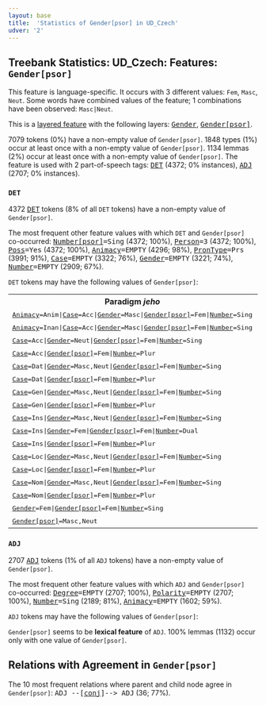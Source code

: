 ```yaml
---
layout: base
title:  'Statistics of Gender[psor] in UD_Czech'
udver: '2'
---
```


## Treebank Statistics: UD_Czech: Features: `Gender[psor]`

This feature is language-specific.
It occurs with 3 different values: `Fem`, `Masc`, `Neut`.
Some words have combined values of the feature; 1 combinations have been observed: `Masc|Neut`.

This is a <a href="../../u/overview/feat-layers.html">layered feature</a> with the following layers: <tt><a href="cs-feat-Gender.html">Gender</a></tt>, <tt><a href="cs-feat-Gender-psor.html">Gender[psor]</a></tt>.

7079 tokens (0%) have a non-empty value of `Gender[psor]`.
1848 types (1%) occur at least once with a non-empty value of `Gender[psor]`.
1134 lemmas (2%) occur at least once with a non-empty value of `Gender[psor]`.
The feature is used with 2 part-of-speech tags: <tt><a href="cs-pos-DET.html">DET</a></tt> (4372; 0% instances), <tt><a href="cs-pos-ADJ.html">ADJ</a></tt> (2707; 0% instances).

### `DET`

4372 <tt><a href="cs-pos-DET.html">DET</a></tt> tokens (8% of all `DET` tokens) have a non-empty value of `Gender[psor]`.

The most frequent other feature values with which `DET` and `Gender[psor]` co-occurred: <tt><a href="cs-feat-Number-psor.html">Number[psor]</a></tt><tt>=Sing</tt> (4372; 100%), <tt><a href="cs-feat-Person.html">Person</a></tt><tt>=3</tt> (4372; 100%), <tt><a href="cs-feat-Poss.html">Poss</a></tt><tt>=Yes</tt> (4372; 100%), <tt><a href="cs-feat-Animacy.html">Animacy</a></tt><tt>=EMPTY</tt> (4296; 98%), <tt><a href="cs-feat-PronType.html">PronType</a></tt><tt>=Prs</tt> (3991; 91%), <tt><a href="cs-feat-Case.html">Case</a></tt><tt>=EMPTY</tt> (3322; 76%), <tt><a href="cs-feat-Gender.html">Gender</a></tt><tt>=EMPTY</tt> (3221; 74%), <tt><a href="cs-feat-Number.html">Number</a></tt><tt>=EMPTY</tt> (2909; 67%).

`DET` tokens may have the following values of `Gender[psor]`:


<table>
  <tr><th>Paradigm <i>jeho</i></th><th><tt>Fem</tt></th><th><tt>Masc,Neut</tt></th></tr>
  <tr><td><tt><tt><a href="cs-feat-Animacy.html">Animacy</a></tt><tt>=Anim</tt>|<tt><a href="cs-feat-Case.html">Case</a></tt><tt>=Acc</tt>|<tt><a href="cs-feat-Gender.html">Gender</a></tt><tt>=Masc</tt>|<tt><a href="cs-feat-Gender-psor.html">Gender[psor]</a></tt><tt>=Fem</tt>|<tt><a href="cs-feat-Number.html">Number</a></tt><tt>=Sing</tt></tt></td><td><em>jejího</em></td><td></td></tr>
  <tr><td><tt><tt><a href="cs-feat-Animacy.html">Animacy</a></tt><tt>=Inan</tt>|<tt><a href="cs-feat-Case.html">Case</a></tt><tt>=Acc</tt>|<tt><a href="cs-feat-Gender.html">Gender</a></tt><tt>=Masc</tt>|<tt><a href="cs-feat-Gender-psor.html">Gender[psor]</a></tt><tt>=Fem</tt>|<tt><a href="cs-feat-Number.html">Number</a></tt><tt>=Sing</tt></tt></td><td><em>její</em></td><td></td></tr>
  <tr><td><tt><tt><a href="cs-feat-Case.html">Case</a></tt><tt>=Acc</tt>|<tt><a href="cs-feat-Gender.html">Gender</a></tt><tt>=Neut</tt>|<tt><a href="cs-feat-Gender-psor.html">Gender[psor]</a></tt><tt>=Fem</tt>|<tt><a href="cs-feat-Number.html">Number</a></tt><tt>=Sing</tt></tt></td><td><em>její</em></td><td></td></tr>
  <tr><td><tt><tt><a href="cs-feat-Case.html">Case</a></tt><tt>=Acc</tt>|<tt><a href="cs-feat-Gender-psor.html">Gender[psor]</a></tt><tt>=Fem</tt>|<tt><a href="cs-feat-Number.html">Number</a></tt><tt>=Plur</tt></tt></td><td><em>její</em></td><td></td></tr>
  <tr><td><tt><tt><a href="cs-feat-Case.html">Case</a></tt><tt>=Dat</tt>|<tt><a href="cs-feat-Gender.html">Gender</a></tt><tt>=Masc,Neut</tt>|<tt><a href="cs-feat-Gender-psor.html">Gender[psor]</a></tt><tt>=Fem</tt>|<tt><a href="cs-feat-Number.html">Number</a></tt><tt>=Sing</tt></tt></td><td><em>jejímu</em></td><td></td></tr>
  <tr><td><tt><tt><a href="cs-feat-Case.html">Case</a></tt><tt>=Dat</tt>|<tt><a href="cs-feat-Gender-psor.html">Gender[psor]</a></tt><tt>=Fem</tt>|<tt><a href="cs-feat-Number.html">Number</a></tt><tt>=Plur</tt></tt></td><td><em>jejím</em></td><td></td></tr>
  <tr><td><tt><tt><a href="cs-feat-Case.html">Case</a></tt><tt>=Gen</tt>|<tt><a href="cs-feat-Gender.html">Gender</a></tt><tt>=Masc,Neut</tt>|<tt><a href="cs-feat-Gender-psor.html">Gender[psor]</a></tt><tt>=Fem</tt>|<tt><a href="cs-feat-Number.html">Number</a></tt><tt>=Sing</tt></tt></td><td><em>jejího</em></td><td></td></tr>
  <tr><td><tt><tt><a href="cs-feat-Case.html">Case</a></tt><tt>=Gen</tt>|<tt><a href="cs-feat-Gender-psor.html">Gender[psor]</a></tt><tt>=Fem</tt>|<tt><a href="cs-feat-Number.html">Number</a></tt><tt>=Plur</tt></tt></td><td><em>jejích</em></td><td></td></tr>
  <tr><td><tt><tt><a href="cs-feat-Case.html">Case</a></tt><tt>=Ins</tt>|<tt><a href="cs-feat-Gender.html">Gender</a></tt><tt>=Masc,Neut</tt>|<tt><a href="cs-feat-Gender-psor.html">Gender[psor]</a></tt><tt>=Fem</tt>|<tt><a href="cs-feat-Number.html">Number</a></tt><tt>=Sing</tt></tt></td><td><em>jejím</em></td><td></td></tr>
  <tr><td><tt><tt><a href="cs-feat-Case.html">Case</a></tt><tt>=Ins</tt>|<tt><a href="cs-feat-Gender.html">Gender</a></tt><tt>=Fem</tt>|<tt><a href="cs-feat-Gender-psor.html">Gender[psor]</a></tt><tt>=Fem</tt>|<tt><a href="cs-feat-Number.html">Number</a></tt><tt>=Dual</tt></tt></td><td><em>jejíma</em></td><td></td></tr>
  <tr><td><tt><tt><a href="cs-feat-Case.html">Case</a></tt><tt>=Ins</tt>|<tt><a href="cs-feat-Gender-psor.html">Gender[psor]</a></tt><tt>=Fem</tt>|<tt><a href="cs-feat-Number.html">Number</a></tt><tt>=Plur</tt></tt></td><td><em>jejími</em></td><td></td></tr>
  <tr><td><tt><tt><a href="cs-feat-Case.html">Case</a></tt><tt>=Loc</tt>|<tt><a href="cs-feat-Gender.html">Gender</a></tt><tt>=Masc,Neut</tt>|<tt><a href="cs-feat-Gender-psor.html">Gender[psor]</a></tt><tt>=Fem</tt>|<tt><a href="cs-feat-Number.html">Number</a></tt><tt>=Sing</tt></tt></td><td><em>jejím</em></td><td></td></tr>
  <tr><td><tt><tt><a href="cs-feat-Case.html">Case</a></tt><tt>=Loc</tt>|<tt><a href="cs-feat-Gender-psor.html">Gender[psor]</a></tt><tt>=Fem</tt>|<tt><a href="cs-feat-Number.html">Number</a></tt><tt>=Plur</tt></tt></td><td><em>jejích</em></td><td></td></tr>
  <tr><td><tt><tt><a href="cs-feat-Case.html">Case</a></tt><tt>=Nom</tt>|<tt><a href="cs-feat-Gender.html">Gender</a></tt><tt>=Masc,Neut</tt>|<tt><a href="cs-feat-Gender-psor.html">Gender[psor]</a></tt><tt>=Fem</tt>|<tt><a href="cs-feat-Number.html">Number</a></tt><tt>=Sing</tt></tt></td><td><em>její</em></td><td></td></tr>
  <tr><td><tt><tt><a href="cs-feat-Case.html">Case</a></tt><tt>=Nom</tt>|<tt><a href="cs-feat-Gender-psor.html">Gender[psor]</a></tt><tt>=Fem</tt>|<tt><a href="cs-feat-Number.html">Number</a></tt><tt>=Plur</tt></tt></td><td><em>její</em></td><td></td></tr>
  <tr><td><tt><tt><a href="cs-feat-Gender.html">Gender</a></tt><tt>=Fem</tt>|<tt><a href="cs-feat-Gender-psor.html">Gender[psor]</a></tt><tt>=Fem</tt>|<tt><a href="cs-feat-Number.html">Number</a></tt><tt>=Sing</tt></tt></td><td><em>její</em></td><td></td></tr>
  <tr><td><tt><tt><a href="cs-feat-Gender-psor.html">Gender[psor]</a></tt><tt>=Masc,Neut</tt></tt></td><td></td><td><em>jeho</em></td></tr>
</table>

### `ADJ`

2707 <tt><a href="cs-pos-ADJ.html">ADJ</a></tt> tokens (1% of all `ADJ` tokens) have a non-empty value of `Gender[psor]`.

The most frequent other feature values with which `ADJ` and `Gender[psor]` co-occurred: <tt><a href="cs-feat-Degree.html">Degree</a></tt><tt>=EMPTY</tt> (2707; 100%), <tt><a href="cs-feat-Polarity.html">Polarity</a></tt><tt>=EMPTY</tt> (2707; 100%), <tt><a href="cs-feat-Number.html">Number</a></tt><tt>=Sing</tt> (2189; 81%), <tt><a href="cs-feat-Animacy.html">Animacy</a></tt><tt>=EMPTY</tt> (1602; 59%).

`ADJ` tokens may have the following values of `Gender[psor]`:


`Gender[psor]` seems to be **lexical feature** of `ADJ`. 100% lemmas (1132) occur only with one value of `Gender[psor]`.

## Relations with Agreement in `Gender[psor]`

The 10 most frequent relations where parent and child node agree in `Gender[psor]`:
<tt>ADJ --[<tt><a href="cs-dep-conj.html">conj</a></tt>]--> ADJ</tt> (36; 77%).

